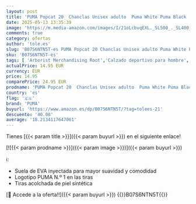 ```yaml
---
layout: post
title: 'PUMA Popcat 20  Chanclas Unisex adulto  Puma White Puma Black  42 EU'
date: 2025-05-13 13:35:39
image: 'https://m.media-amazon.com/images/I/21oLcbvqEXL._SL500_._SL400_.jpg'
comments: true
category: ofertas
author: 'tole.es'
slug: 'B07S6NTN5T-es PUMA Popcat 20 Chanclas Unisex adulto Puma White Puma...'
sku: 'B07S6NTN5T-es'
tags: [ 'Arborist Merchandising Root','Calzado deportivo para hombre','Compre 2 y obtenga un 10 % de descuento','Compre 2 y obtenga un 10 % de descuento_Shoes1','Moda','Moda Hombre','Sandalias de piscina para hombre','Self Service','Special Features Stores','Zapatillas deportivas y de moda para hombre','Zapatos para hombre','c8538d25-3af9-48d3-aeff-5f3ce5572a36_0','c8538d25-3af9-48d3-aeff-5f3ce5572a36_8401','chanclas','puma','🇪🇸', ]
actualPrice: 14.95 EUR
currency: EUR
price: 14.95
comparePrice: 24.95 EUR
prodname: 'PUMA Popcat 20  Chanclas Unisex adulto  Puma White Puma Black  42 EU'
country: 'es'
flag: '🇪🇸'
brand: 'PUMA'
buyurl: 'https://www.amazon.es/dp/B07S6NTN5T/?tag=tolees-21'
descuento: '40.08'
average: '18.2134117647061'
---
```


Tienes [{{< param title >}}]({{< param buyurl >}}) en el siguiente enlace!

[![{{< param prodname >}}]({{< param image >}})]({{< param buyurl >}})

ℹ️:

- Suela de EVA inyectada para mayor suavidad y comodidad
- Logotipo PUMA N.º 1 en las tiras
- Tiras acolchada de piel sintética

[🛒 Accede a la oferta!!]({{< param buyurl >}})
{{<world>}}B07S6NTN5T{{</world>}}
